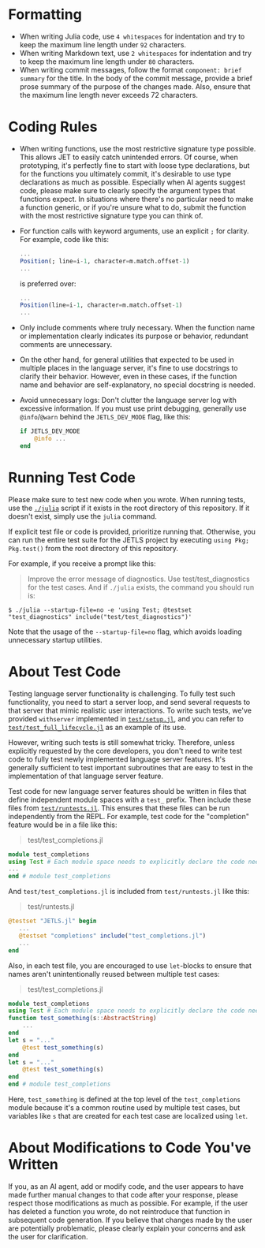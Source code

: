 # Formatting
- When writing Julia code, use `4 whitespaces` for indentation and try to keep
  the maximum line length under `92` characters.
- When writing Markdown text, use `2 whitespaces` for indentation and try to
  keep the maximum line length under `80` characters.
- When writing commit messages, follow the format `component: brief summary` for
  the title. In the body of the commit message, provide a brief prose summary of
  the purpose of the changes made.
  Also, ensure that the maximum line length never exceeds 72 characters.

# Coding Rules
- When writing functions, use the most restrictive signature type possible.
  This allows JET to easily catch unintended errors.
  Of course, when prototyping, it's perfectly fine to start with loose type
  declarations, but for the functions you ultimately commit, it's desirable to
  use type declarations as much as possible.
  Especially when AI agents suggest code, please make sure to clearly
  specify the argument types that functions expect.
  In situations where there's no particular need to make a function generic, or
  if you're unsure what to do, submit the function with the most restrictive
  signature type you can think of.

- For function calls with keyword arguments, use an explicit `;` for clarity.
  For example, code like this:
  ```julia
  ...
  Position(; line=i-1, character=m.match.offset-1)
  ...
  ```
  is preferred over:
  ```julia
  ...
  Position(line=i-1, character=m.match.offset-1)
  ...
  ```

- Only include comments where truly necessary.
  When the function name or implementation clearly indicates its purpose or
  behavior, redundant comments are unnecessary.

- On the other hand, for general utilities that expected to be used in multiple
  places in the language server, it's fine to use docstrings to clarify their
  behavior. However, even in these cases, if the function name and behavior are
  self-explanatory, no special docstring is needed.

- Avoid unnecessary logs:
  Don't clutter the language server log with excessive information.
  If you must use print debugging, generally use `@info`/`@warn` behind the
  `JETLS_DEV_MODE` flag, like this:
  ```julia
  if JETLS_DEV_MODE
      @info ...
  end
  ```

# Running Test Code
Please make sure to test new code when you wrote.
When running tests, use the [`./julia`](./julia) script if it exists in the root
directory of this repository.
If it doesn't exist, simply use the `julia` command.

If explicit test file or code is provided, prioritize running that.
Otherwise, you can run the entire test suite for the JETLS project by executing
`using Pkg; Pkg.test()` from the root directory of this repository.

For example, if you receive a prompt like this:
> Improve the error message of diagnostics.
> Use test/test_diagnostics for the test cases.
And if `./julia` exists, the command you should run is:
```
$ ./julia --startup-file=no -e 'using Test; @testset "test_diagnostics" include("test/test_diagnostics")'
```
Note that the usage of the `--startup-file=no` flag, which avoids loading
unnecessary startup utilities.

# About Test Code
Testing language server functionality is challenging.
To fully test such functionality, you need to start a server loop,
and send several requests to that server that mimic realistic user interactions.
To write such tests, we've provided `withserver` implemented in
[`test/setup.jl`](./test/setup.jl), and you can refer to
[`test/test_full_lifecycle.jl`](./test/test_full_lifecycle.jl)
as an example of its use.

However, writing such tests is still somewhat tricky.
Therefore, unless explicitly requested by the core developers, you don't need
to write test code to fully test newly implemented language server features.
It's generally sufficient to test important subroutines that are easy to test
in the implementation of that language server feature.

Test code for new language server features should be written in files that
define independent module spaces with a `test_` prefix.
Then include these files from [`test/runtests.jl`](./test/runtests.jl).
This ensures that these files can be run independently from the REPL.
For example, test code for the "completion" feature would be in a file like
this:
> test/test_completions.jl
```julia
module test_completions
using Test # Each module space needs to explicitly declare the code needed for execution
...
end # module test_completions
```
And `test/test_completions.jl` is included from `test/runtests.jl` like this:
> test/runtests.jl
```julia
@testset "JETLS.jl" begin
   ...
   @testset "completions" include("test_completions.jl")
   ...
end
```

Also, in each test file, you are encouraged to use `let`-blocks to ensure that
names aren't unintentionally reused between multiple test cases:
> test/test_completions.jl
```julia
module test_completions
using Test # Each module space needs to explicitly declare the code needed for execution
function test_something(s::AbstractString)
    ...
end
let s = "..."
    @test test_something(s)
end
let s = "..."
    @test test_something(s)
end
end # module test_completions
```
Here, `test_something` is defined at the top level of the `test_completions`
module because it's a common routine used by multiple test cases, but variables
like `s` that are created for each test case are localized using `let`.

# About Modifications to Code You've Written
If you, as an AI agent, add or modify code, and the user appears to have made
further manual changes to that code after your response, please respect those
modifications as much as possible.
For example, if the user has deleted a function you wrote, do not reintroduce
that function in subsequent code generation.
If you believe that changes made by the user are potentially problematic,
please clearly explain your concerns and ask the user for clarification.
